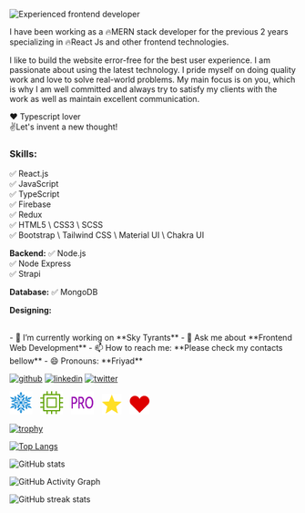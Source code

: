 ![Experienced frontend developer](https://pbs.twimg.com/profile_banners/1568602333617213441/1663051811/1500x500)

I have been working as a 🔥MERN stack developer for the previous 2 years specializing in 🔥React Js and other frontend technologies. 

I like to build the website error-free for the best user experience. I am passionate about using the latest technology. I pride myself on doing quality work and love to solve real-world problems. My main focus is on you, which is why I am well committed and always try to satisfy my clients with the work as well as maintain excellent communication. 

❤ Typescript lover<br/>
✌Let's invent a new thought!


### Skills:
✅ React.js<br/>
✅ JavaScript<br/>
✅ TypeScript<br/>
✅ Firebase<br/>
✅ Redux<br/>
✅ HTML5 \ CSS3 \ SCSS<br/>
✅ Bootstrap \ Tailwind CSS \ Material UI \ Chakra UI <br/>

**Backend:**
✅ Node.js<br/>
✅ Node Express<br/>
✅ Strapi <br/>

**Database:**
✅ MongoDB<br/>

**Designing:**<br/>


<br/>
- 🔭 I’m currently working on **Sky Tyrants** 
- 💬 Ask me about **Frontend Web Development** 
- 📫 How to reach me: **Please check my contacts bellow** 
- 😄 Pronouns: **Friyad** 


[<img src='https://cdn.jsdelivr.net/npm/simple-icons@3.0.1/icons/github.svg' alt='github' height='40'>](https://github.com/friyad)
[<img src='https://cdn.jsdelivr.net/npm/simple-icons@3.0.1/icons/linkedin.svg' alt='linkedin' height='40'>](https://www.linkedin.com/in/riyadhossain2004/)
[<img src='https://cdn.jsdelivr.net/npm/simple-icons@3.0.1/icons/twitter.svg' alt='twitter' height='40'>](https://twitter.com/friyaddev)  

<a href='https://archiveprogram.github.com/'><img src='https://raw.githubusercontent.com/acervenky/animated-github-badges/master/assets/acbadge.gif' width='40' height='40'></a> <a href='https://docs.github.com/en/developers'><img src='https://raw.githubusercontent.com/acervenky/animated-github-badges/master/assets/devbadge.gif' width='40' height='40'></a> <a href='https://github.com/pricing'><img src='https://raw.githubusercontent.com/acervenky/animated-github-badges/master/assets/pro.gif' width='40' height='40'></a> <a href='https://stars.github.com/'><img src='https://raw.githubusercontent.com/acervenky/animated-github-badges/master/assets/starbadge.gif' width='35' height='35'></a> <a href='https://docs.github.com/en/github/supporting-the-open-source-community-with-github-sponsors'><img src='https://raw.githubusercontent.com/acervenky/animated-github-badges/master/assets/sponsorbadge.gif' width='35' height='35'></a> 

[![trophy](https://github-profile-trophy.vercel.app/?username=friyad)](https://github.com/ryo-ma/github-profile-trophy)

[![Top Langs](https://github-readme-stats.vercel.app/api/top-langs/?username=friyad)](https://github.com/anuraghazra/github-readme-stats)

![GitHub stats](https://github-readme-stats.vercel.app/api?username=friyad&show_icons=true&count_private=true)  

![GitHub Activity Graph](https://activity-graph.herokuapp.com/graph?username=friyad)  

![GitHub streak stats](https://github-readme-streak-stats.herokuapp.com/?user=friyad)  

